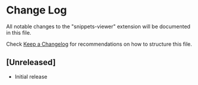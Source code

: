 # Change Log

All notable changes to the "snippets-viewer" extension will be documented in this file.

Check [Keep a Changelog](http://keepachangelog.com/) for recommendations on how to structure this file.

## [Unreleased]

- Initial release